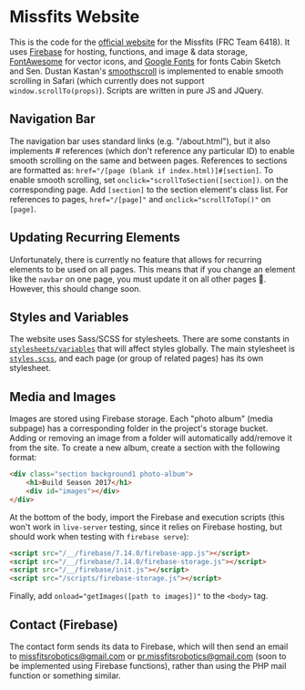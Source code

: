 Missfits Website
================

This is the code for the [official website](https://team6418.org) for the Missfits (FRC Team 6418). It uses
[Firebase](https://firebase.google.com) for hosting, functions, and image & data storage,
[FontAwesome](https://fontawesome.com) for vector icons, and [Google Fonts](https://fonts.google.com) for fonts Cabin
Sketch and Sen. Dustan Kastan's [smoothscroll](https://github.com/iamdustan/smoothscroll) is implemented to enable
smooth scrolling in Safari (which currently does not support `window.scrollTo(props)`). Scripts are written in pure JS
and JQuery.

Navigation Bar
--------------

The navigation bar uses standard links (e.g. "/about.html"), but it also implements # references (which don't reference
any particular ID) to enable smooth scrolling on the same and between pages. References to sections are formatted as:
`href="/[page (blank if index.html)]#[section]`. To enable smooth scrolling, set `onclick="scrollToSection([section])`.
on the corresponding page. Add `[section]` to the section element's class list. For references to pages,
`href="/[page]"` and `onclick="scrollToTop()"` on `[page]`.

Updating Recurring Elements
---------------------------

Unfortunately, there is currently no feature that allows for recurring elements to be used on all pages. This means
that if you change an element like the `navbar` on one page, you must update it on all other pages :grimacing:. However,
this should change soon.

Styles and Variables
--------------------

The website uses Sass/SCSS for stylesheets. There are some constants in
[`stylesheets/variables`](public/stylesheets/variables.scss) that will affect styles globally. The main stylesheet is
[`styles.scss`](public/stylesheets/styles.scss), and each page (or group of related pages) has its own stylesheet.

Media and Images
----------------

Images are stored using Firebase storage. Each "photo album" (media subpage) has a corresponding folder in the project's
storage bucket. Adding or removing an image from a folder will automatically add/remove it from the site. To create a
new album, create a section with the following format:

```html
<div class="section background1 photo-album">
    <h1>Build Season 2017</h1>
    <div id="images"></div>
</div>
```

At the bottom of the body, import the Firebase and execution scripts (this won't work in `live-server` testing, since it
relies on Firebase hosting, but should work when testing with `firebase serve`):

```html
<script src="/__/firebase/7.14.0/firebase-app.js"></script>
<script src="/__/firebase/7.14.0/firebase-storage.js"></script>
<script src="/__/firebase/init.js"></script>
<script src="/scripts/firebase-storage.js"></script>
```

Finally, add `onload="getImages([path to images])"` to the `<body>` tag.

Contact (Firebase)
------------------

The contact form sends its data to Firebase, which will then send an email to
[missfitsrobotics@gmail.com](mailto:missfitsrobotics@gmail.com) or
[pr.missfitsrobotics@gmail.com](mailto:pr.missfitsrobotics@gmail.com) (soon to be implemented using Firebase functions),
rather than using the PHP mail function or something similar.
